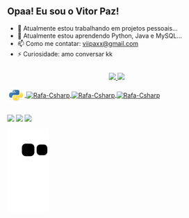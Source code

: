 ## Opaa! Eu sou o Vitor Paz!

- 🔭 Atualmente estou trabalhando em projetos pessoais...
- 🌱 Atualmente estou aprendendo Python, Java e MySQL...
- 📫 Como me contatar: viipaxx@gmail.com
- ⚡ Curiosidade: amo conversar kk

##

<div align="center">
  <a href="https://github.com/viipaxx">
  <img height="180em" src="https://github-readme-stats.vercel.app/api?username=viipaxx&show_icons=true&theme=dracula&include_all_commits=true&count_private=true"/>
  <img height="180em" src="https://github-readme-stats.vercel.app/api/top-langs/?username=viipaxx&layout=compact&langs_count=7&theme=dracula"/>
</div>

<div style="display: inline_block"><br>
  <img align="center" alt="Rafa-Python" height="30" width="40" src="https://raw.githubusercontent.com/devicons/devicon/master/icons/python/python-original.svg">
  <img align="center" alt="Rafa-Csharp" height="30" width="40" src="https://cdn.jsdelivr.net/gh/devicons/devicon/icons/mysql/mysql-plain-wordmark.svg">
  <img align="center" alt="Rafa-Csharp" height="30" width="40" src="https://cdn.jsdelivr.net/gh/devicons/devicon/icons/java/java-original.svg">
  <img align="center" alt="Rafa-Csharp" height="30" width="40" src="https://cdn.jsdelivr.net/gh/devicons/devicon/icons/androidstudio/androidstudio-original.svg">
</div>

##

<div> 
  <a href="https://instagram.com/viipax.code" target="_blank"><img src="https://img.shields.io/badge/-Instagram-%23E4405F?style=for-the-badge&logo=instagram&logoColor=white" target="_blank"></a>
  <a href = "mailto:viipaxx@gmail.com"><img src="https://img.shields.io/badge/-Gmail-%23333?style=for-the-badge&logo=gmail&logoColor=white" target="_blank"></a>
  <a href="https://www.linkedin.com/in/vitor-paz-5433ab236/" target="_blank"><img src="https://img.shields.io/badge/-LinkedIn-%230077B5?style=for-the-badge&logo=linkedin&logoColor=white" target="_blank"></a> 

 ![Snake animation](https://github.com/viipaxx/viipaxx/blob/output/github-contribution-grid-snake.svg)
 
 </div>
